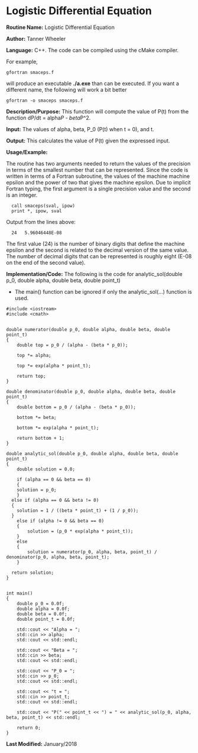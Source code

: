 # Logistic Differential Equation

**Routine Name:**           Logistic Differential Equation

**Author:** Tanner Wheeler

**Language:** C++. The code can be compiled using the cMake compiler.

For example,

    gfortran smaceps.f

will produce an executable **./a.exe** than can be executed. If you want a different name, the following will work a bit
better

    gfortran -o smaceps smaceps.f

**Description/Purpose:** This function will compute the value of P(t) from the function dP/dt = alpha*P - beta*P^2.

**Input:** The values of alpha, beta, P_0 (P(t) when t = 0), and t.

**Output:** This calculates the value of P(t) given the expressed input.

**Usage/Example:**

The routine has two arguments needed to return the values of the precision in terms of the smallest number that can be
represented. Since the code is written in terms of a Fortran subroutine, the values of the machine machine epsilon and
the power of two that gives the machine epsilon. Due to implicit Fortran typing, the first argument is a single precision
value and the second is an integer.

      call smaceps(sval, ipow)
      print *, ipow, sval

Output from the lines above:

      24   5.96046448E-08

The first value (24) is the number of binary digits that define the machine epsilon and the second is related to the
decimal version of the same value. The number of decimal digits that can be represented is roughly eight (E-08 on the
end of the second value).

**Implementation/Code:** The following is the code for analytic_sol(double p_0, double alpha, double beta, double point_t)
- The main() function can be ignored if only the analytic_sol(...) function is used.

```
#include <iostream>
#include <cmath>


double numerator(double p_0, double alpha, double beta, double point_t)
{
	double top = p_0 / (alpha - (beta * p_0));

 	top *= alpha;

 	top *= exp(alpha * point_t);

 	return top;
}

double denominator(double p_0, double alpha, double beta, double point_t)
{
 	double bottom = p_0 / (alpha - (beta * p_0));

 	bottom *= beta;

 	bottom *= exp(alpha * point_t);

 	return bottom + 1;
}

double analytic_sol(double p_0, double alpha, double beta, double point_t)
{
 	double solution = 0.0;

	if (alpha == 0 && beta == 0)
 	{
    solution = p_0;
	}
  else if (alpha == 0 && beta != 0)
  {
  	solution = 1 / ((beta * point_t) + (1 / p_0));
  }
 	else if (alpha != 0 && beta == 0)
 	{
 		solution = (p_0 * exp(alpha * point_t));
 	}
 	else
 	{
 		solution = numerator(p_0, alpha, beta, point_t) / denominator(p_0, alpha, beta, point_t);
 	}
  
  return solution;
}


int main()
{
	double p_0 = 0.0f;
	double alpha = 0.0f;
	double beta = 0.0f;
	double point_t = 0.0f;

	std::cout << "Alpha = ";
	std::cin >> alpha;
	std::cout << std::endl;

	std::cout << "Beta = ";
	std::cin >> beta;
	std::cout << std::endl;

	std::cout << "P_0 = ";
	std::cin >> p_0;
	std::cout << std::endl;

	std::cout << "t = ";
	std::cin >> point_t;
	std::cout << std::endl;

	std::cout << "P(" << point_t << ") = " << analytic_sol(p_0, alpha, beta, point_t) << std::endl;

	return 0;
}
 ```
 
 **Last Modified:** January/2018
